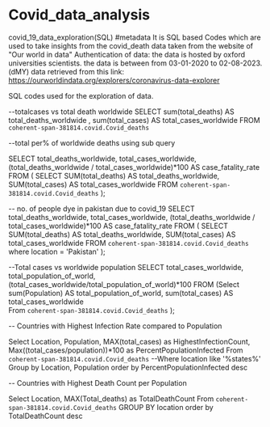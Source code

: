# Covid_data_analysis
covid_19_data_exploration(SQL)
#metadata 
It is SQL based Codes which are used to take insights from the covid_death data taken from the website of "Our world in data"
Authentication of data: the data is hosted by oxford universities scientists.
the data is between from 03-01-2020 to 02-08-2023.(dMY)
data retrieved from this link: https://ourworldindata.org/explorers/coronavirus-data-explorer

SQL codes used for the exploration of data.

--totalcases vs total death worldwide
SELECT  sum(total_deaths) AS total_deaths_worldwide , sum(total_cases) AS total_cases_worldwide
 FROM `coherent-span-381814.covid.Covid_deaths` 




--total per% of worldwide deaths using sub query

SELECT
  total_deaths_worldwide,
  total_cases_worldwide,
  (total_deaths_worldwide / total_cases_worldwide)*100 AS case_fatality_rate
FROM (
  SELECT
    SUM(total_deaths) AS total_deaths_worldwide,
    SUM(total_cases) AS total_cases_worldwide
  FROM `coherent-span-381814.covid.Covid_deaths`
);



-- no. of people dye in pakistan due to covid_19
SELECT
  total_deaths_worldwide,
  total_cases_worldwide,
  (total_deaths_worldwide / total_cases_worldwide)*100 AS case_fatality_rate
FROM (
  SELECT
    SUM(total_deaths) AS total_deaths_worldwide,
    SUM(total_cases) AS total_cases_worldwide
  FROM `coherent-span-381814.covid.Covid_deaths`
  where location = 'Pakistan'
);



--Total cases vs worldwide population
SELECT total_cases_worldwide,
       total_population_of_world,
       (total_cases_worldwide/total_population_of_world)*100
       FROM
          (Select   sum(Population) AS total_population_of_world,  sum(total_cases) AS total_cases_worldwide  
          From `coherent-span-381814.covid.Covid_deaths`
            );


-- Countries with Highest Infection Rate compared to Population

Select Location, Population, MAX(total_cases) as HighestInfectionCount,  Max((total_cases/population))*100 as PercentPopulationInfected
From `coherent-span-381814.covid.Covid_deaths`
--Where location like '%states%'
Group by Location, Population
order by PercentPopulationInfected desc


-- Countries with Highest Death Count per Population

Select Location, MAX(Total_deaths) as TotalDeathCount
From `coherent-span-381814.covid.Covid_deaths`
GROUP BY location
order by TotalDeathCount desc


